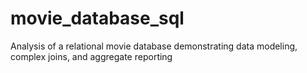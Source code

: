 # movie_database_sql
Analysis of a relational movie database demonstrating data modeling, complex joins, and aggregate reporting
